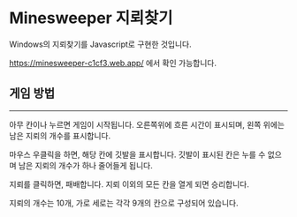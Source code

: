 # Minesweeper 지뢰찾기

Windows의 지뢰찾기를 Javascript로 구현한 것입니다.

https://minesweeper-c1cf3.web.app/ 에서 확인 가능합니다.

## 게임 방법

---

아무 칸이나 누르면 게임이 시작됩니다. 오른쪽위에 흐른 시간이 표시되며, 왼쪽 위에는 남은 지뢰의 개수를 표시합니다. 

마우스 우클릭을 하면, 해당 칸에 깃발을 표시합니다. 깃발이 표시된 칸은 누를 수 없으며 남은 지뢰의 개수가 하나 줄어들게 됩니다.

지뢰를 클릭하면, 패배합니다. 지뢰 이외의 모든 칸을 열게 되면 승리합니다.

지뢰의 개수는 10개, 가로 세로는 각각 9개의 칸으로 구성되어 있습니다.